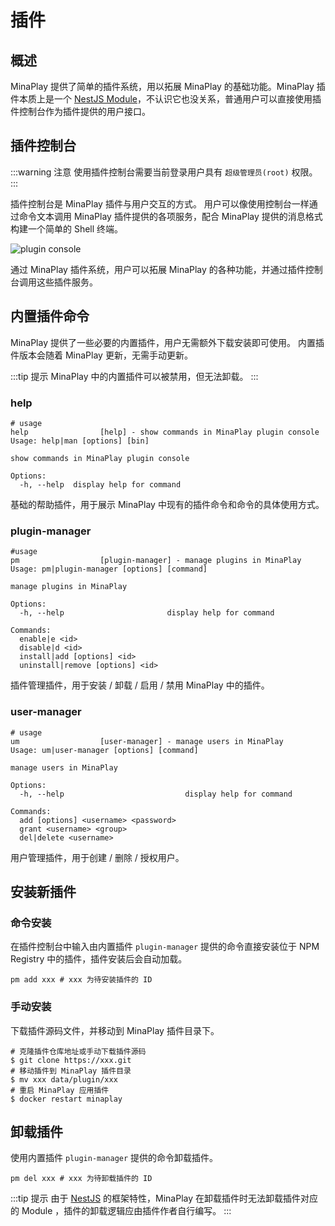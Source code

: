 <script setup>
import {useData, withBase} from 'vitepress';
const data = useData();
</script>

# 插件

## 概述

MinaPlay 提供了简单的插件系统，用以拓展 MinaPlay 的基础功能。MinaPlay 插件本质上是一个 [NestJS Module](https://docs.nestjs.com/modules)，不认识它也没关系，普通用户可以直接使用插件控制台作为插件提供的用户接口。

## 插件控制台

:::warning 注意
使用插件控制台需要当前登录用户具有 `超级管理员(root)` 权限。
:::

插件控制台是 MinaPlay 插件与用户交互的方式。
用户可以像使用控制台一样通过命令文本调用 MinaPlay 插件提供的各项服务，配合 MinaPlay 提供的消息格式构建一个简单的 Shell 终端。

<img :src="data.isDark.value ? withBase('/plugin-console-dark.png') : withBase('/plugin-console.png')" alt="plugin console">

通过 MinaPlay 插件系统，用户可以拓展 MinaPlay 的各种功能，并通过插件控制台调用这些插件服务。

## 内置插件命令

MinaPlay 提供了一些必要的内置插件，用户无需额外下载安装即可使用。
内置插件版本会随着 MinaPlay 更新，无需手动更新。

:::tip 提示
MinaPlay 中的内置插件可以被禁用，但无法卸载。
:::

### help

```shell
# usage
help                [help] - show commands in MinaPlay plugin console
Usage: help|man [options] [bin]

show commands in MinaPlay plugin console

Options:
  -h, --help  display help for command
```

基础的帮助插件，用于展示 MinaPlay 中现有的插件命令和命令的具体使用方式。

### plugin-manager

```shell
#usage
pm                  [plugin-manager] - manage plugins in MinaPlay
Usage: pm|plugin-manager [options] [command]

manage plugins in MinaPlay

Options:
  -h, --help                       display help for command

Commands:
  enable|e <id>
  disable|d <id>
  install|add [options] <id>
  uninstall|remove [options] <id>
```

插件管理插件，用于安装 / 卸载 / 启用 / 禁用 MinaPlay 中的插件。

### user-manager

```shell
# usage
um                  [user-manager] - manage users in MinaPlay
Usage: um|user-manager [options] [command]

manage users in MinaPlay

Options:
  -h, --help                           display help for command

Commands:
  add [options] <username> <password>
  grant <username> <group>
  del|delete <username>
```

用户管理插件，用于创建 / 删除 / 授权用户。

## 安装新插件

### 命令安装

在插件控制台中输入由内置插件 `plugin-manager` 提供的命令直接安装位于 NPM Registry 中的插件，插件安装后会自动加载。

```shell
pm add xxx # xxx 为待安装插件的 ID
```

### 手动安装

下载插件源码文件，并移动到 MinaPlay 插件目录下。

```shell
# 克隆插件仓库地址或手动下载插件源码
$ git clone https://xxx.git
# 移动插件到 MinaPlay 插件目录
$ mv xxx data/plugin/xxx
# 重启 MinaPlay 应用插件
$ docker restart minaplay
```

## 卸载插件

使用内置插件 `plugin-manager` 提供的命令卸载插件。

```shell
pm del xxx # xxx 为待卸载插件的 ID
```

:::tip 提示
由于 [NestJS](https://docs.nestjs.com) 的框架特性，MinaPlay 在卸载插件时无法卸载插件对应的 Module ，插件的卸载逻辑应由插件作者自行编写。
:::